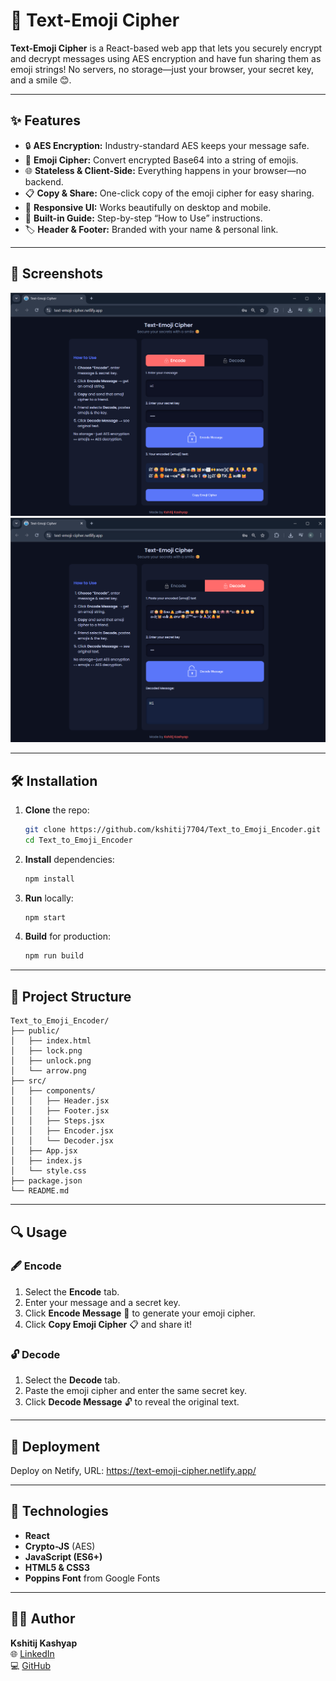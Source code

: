 # 🔐 Text-Emoji Cipher

**Text-Emoji Cipher** is a React-based web app that lets you securely encrypt and decrypt messages using AES encryption and have fun sharing them as emoji strings! No servers, no storage—just your browser, your secret key, and a smile 😊.

---

## ✨ Features

- 🔒 **AES Encryption:** Industry-standard AES keeps your message safe.  
- 🎉 **Emoji Cipher:** Convert encrypted Base64 into a string of emojis.  
- 🌐 **Stateless & Client-Side:** Everything happens in your browser—no backend.  
- 📋 **Copy & Share:** One-click copy of the emoji cipher for easy sharing.  
- 📱 **Responsive UI:** Works beautifully on desktop and mobile.  
- 📖 **Built-in Guide:** Step-by-step “How to Use” instructions.  
- 🏷️ **Header & Footer:** Branded with your name & personal link.

---

## 📸 Screenshots

<img src="./output/Encode.png" alt="Encode Screen"/>  
<img src="./output/Decode.png" alt="Decode Screen"/>

---

## 🛠️ Installation

1. **Clone** the repo:
   ```bash
   git clone https://github.com/kshitij7704/Text_to_Emoji_Encoder.git
   cd Text_to_Emoji_Encoder
   ```
2. **Install** dependencies:
   ```bash
   npm install
   ```
3. **Run** locally:
   ```bash
   npm start
   ```
4. **Build** for production:
   ```bash
   npm run build
   ```

---

## 📁 Project Structure

```
Text_to_Emoji_Encoder/
├── public/
│   ├── index.html
│   ├── lock.png
│   ├── unlock.png
│   └── arrow.png
├── src/
│   ├── components/
│   │   ├── Header.jsx
│   │   ├── Footer.jsx
│   │   ├── Steps.jsx
│   │   ├── Encoder.jsx
│   │   └── Decoder.jsx
│   ├── App.jsx
│   ├── index.js
│   └── style.css
├── package.json
└── README.md
```

---

## 🔍 Usage

### 🖋️ Encode

1. Select the **Encode** tab.  
2. Enter your message and a secret key.  
3. Click **Encode Message** 🔐 to generate your emoji cipher.  
4. Click **Copy Emoji Cipher** 📋 and share it!

### 🔓 Decode

1. Select the **Decode** tab.  
2. Paste the emoji cipher and enter the same secret key.  
3. Click **Decode Message** 🔓 to reveal the original text.

---

## 🚀 Deployment

Deploy on Netify, URL: https://text-emoji-cipher.netlify.app/

---

## 🧰 Technologies

- **React**  
- **Crypto-JS** (AES)  
- **JavaScript (ES6+)**  
- **HTML5 & CSS3**  
- **Poppins Font** from Google Fonts

---

## 👨‍💻 Author

**Kshitij Kashyap**  
🌐 [LinkedIn](https://www.linkedin.com/in/kshitij-kashyap-133205264/) <br>
💻 [GitHub](https://github.com/kshitij7704)
